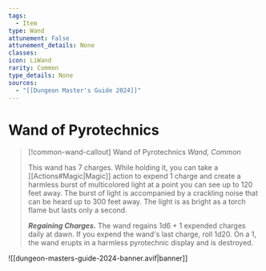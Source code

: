 ```yaml
---
tags:
  - Item
type: Wand
attunement: False
attunement_details: None
classes:
icon: LiWand
rarity: Common
type_details: None
sources: 
  - "[[Dungeon Master's Guide 2024]]"
---
```

# Wand of Pyrotechnics
>[!common-wand-callout] Wand of Pyrotechnics
>_Wand, Common_
>
>This wand has 7 charges. While holding it, you can take a [[Actions#Magic\|Magic]] action to expend 1 charge and create a harmless burst of multicolored light at a point you can see up to 120 feet away. The burst of light is accompanied by a crackling noise that can be heard up to 300 feet away. The light is as bright as a torch flame but lasts only a second.
>
>**_Regaining Charges._** The wand regains 1d6 + 1 expended charges daily at dawn. If you expend the wand's last charge, roll 1d20. On a 1, the wand erupts in a harmless pyrotechnic display and is destroyed.
>


![[dungeon-masters-guide-2024-banner.avif|banner]]
